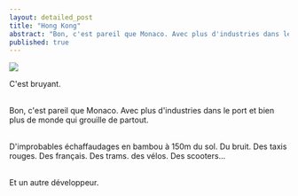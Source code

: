```yaml
---
layout: detailed_post
title: "Hong Kong"
abstract: "Bon, c'est pareil que Monaco. Avec plus d'industries dans le port et bien plus de monde qui grouille de partout."
published: true
---
```


[<img src="http://vaevictis.smugmug.com/Urban-walk/Hong-Kong/i-vZjTJJL/0/M/DSC9118-M.jpg">](http://vaevictis.smugmug.com/Urban-walks/Hong-Kong/22331648_LrZ4WM#!i=1784364873&k=vZjTJJL)


C'est bruyant.
<br />
<br />

Bon, c'est pareil que Monaco. Avec plus d'industries dans le port et bien plus de monde qui grouille de partout.
<br />
<br />

D'improbables échaffaudages en bambou à 150m du sol. Du bruit. Des taxis rouges. Des français. Des trams. des vélos. Des scooters...
<br />
<br />

Et un autre développeur.
